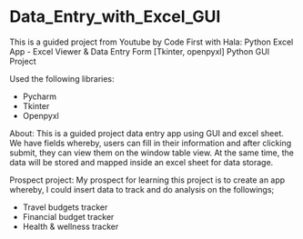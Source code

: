 # Data_Entry_with_Excel_GUI

This is a guided project from Youtube by Code First with Hala: Python Excel App - Excel Viewer & Data Entry Form [Tkinter, openpyxl] Python GUI Project

Used the following libraries:
- Pycharm
- Tkinter
- Openpyxl

About: This is a guided project data entry app using GUI and excel sheet. We have fields whereby, users can fill in their information and after clicking submit, they can view them on the window table view. At the same time, the data will be stored and mapped inside an excel sheet for data storage.

Prospect project: My prospect for learning this project is to create an app whereby, I could insert data to track and do analysis on the followings;
- Travel budgets tracker
- Financial budget tracker
- Health & wellness tracker
